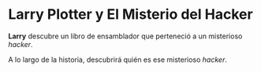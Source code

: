 # Larry Plotter y El Misterio del Hacker

**Larry** descubre un libro de ensamblador que perteneció
a un misterioso *hacker*.

A lo largo de la historia, descubrirá quién es ese
misterioso *hacker*.
